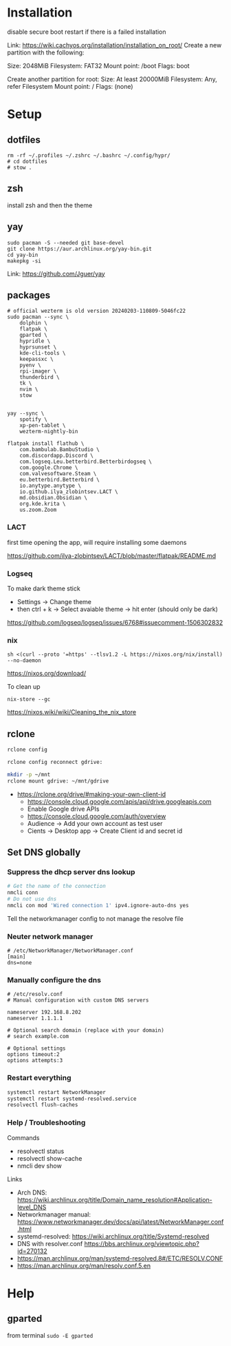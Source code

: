 # Installation


disable secure boot
restart if there is a failed installation



Link: https://wiki.cachyos.org/installation/installation_on_root/
Create a new partition with the following:

Size: 2048MiB
Filesystem: FAT32
Mount point: /boot
Flags: boot

Create another partition for root:
Size: At least 20000MiB
Filesystem: Any, refer Filesystem
Mount point: /
Flags: (none)

# Setup

## dotfiles

```shell
rm -rf ~/.profiles ~/.zshrc ~/.bashrc ~/.config/hypr/
# cd dotfiles
# stow .
````

## zsh

install zsh and then the theme

## yay

```shell
sudo pacman -S --needed git base-devel
git clone https://aur.archlinux.org/yay-bin.git
cd yay-bin
makepkg -si
```

Link: https://github.com/Jguer/yay

## packages

```shell
# official wezterm is old version 20240203-110809-5046fc22
sudo pacman --sync \
    dolphin \
    flatpak \
    gparted \
    hypridle \
    hyprsunset \
    kde-cli-tools \
    keepassxc \
    pyenv \
    rpi-imager \
    thunderbird \
    tk \
    nvim \
    stow


yay --sync \
    spotify \
    xp-pen-tablet \
    wezterm-nightly-bin

flatpak install flathub \
    com.bambulab.BambuStudio \
    com.discordapp.Discord \
    com.logseq.Leu.betterbird.Betterbirdogseq \
    com.google.Chrome \
    com.valvesoftware.Steam \
    eu.betterbird.Betterbird \
    io.anytype.anytype \
    io.github.ilya_zlobintsev.LACT \
    md.obsidian.Obsidian \
    org.kde.krita \
    us.zoom.Zoom
```

### LACT

first time opening the app, will require installing some daemons

https://github.com/ilya-zlobintsev/LACT/blob/master/flatpak/README.md

### Logseq

To make dark theme stick 

- Settings -> Change theme
- then ctrl + k -> Select avaiable theme -> hit enter (should only be dark)

https://github.com/logseq/logseq/issues/6768#issuecomment-1506302832


### nix

```shell
sh <(curl --proto '=https' --tlsv1.2 -L https://nixos.org/nix/install) --no-daemon
```

https://nixos.org/download/

To clean up

```shell
nix-store --gc
```

https://nixos.wiki/wiki/Cleaning_the_nix_store

## rclone

```sh
rclone config

rclone config reconnect gdrive:

mkdir -p ~/mnt
rclone mount gdrive: ~/mnt/gdrive
```

- https://rclone.org/drive/#making-your-own-client-id
    - https://console.cloud.google.com/apis/api/drive.googleapis.com
    - Enable Google drive APIs
    - https://console.cloud.google.com/auth/overview
    - Audience -> Add your own account as test user
    - Cients -> Desktop app -> Create Client id and secret id


## Set DNS globally

### Suppress the dhcp server dns lookup

```sh
# Get the name of the connection
nmcli conn
# Do not use dns
nmcli con mod 'Wired connection 1' ipv4.ignore-auto-dns yes
```

Tell the networkmanager config to not manage the resolve file

### Neuter network manager

```
# /etc/NetworkManager/NetworkManager.conf
[main]
dns=none
```

### Manually configure the dns

```
# /etc/resolv.conf
# Manual configuration with custom DNS servers

nameserver 192.168.8.202
nameserver 1.1.1.1

# Optional search domain (replace with your domain)
# search example.com

# Optional settings
options timeout:2
options attempts:3
```

### Restart everything

```sh
systemctl restart NetworkManager
systemctl restart systemd-resolved.service
resolvectl flush-caches
```

### Help / Troubleshooting

Commands
- resolvectl status
- resolvectl show-cache
- nmcli dev show

Links
- Arch DNS: https://wiki.archlinux.org/title/Domain_name_resolution#Application-level_DNS
- Networkmanager manual: https://www.networkmanager.dev/docs/api/latest/NetworkManager.conf.html
- systemd-resolved: https://wiki.archlinux.org/title/Systemd-resolved
- DNS with resolver.conf https://bbs.archlinux.org/viewtopic.php?id=270132
- https://man.archlinux.org/man/systemd-resolved.8#/ETC/RESOLV.CONF
- https://man.archlinux.org/man/resolv.conf.5.en

# Help

## gparted

from terminal `sudo -E gparted`
